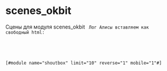 # scenes_okbit
Сцены для модуля scenes_okbit
<code>
Лог Алисы вставляем как свободный html:
<style>
 b {
        color:blue; /* цвет имени */
}

.shout_form { 
            display: none!important;
    }

.shout_content {
        font-size: inherit;
        color: black; /* цвет основного текста */
}
</style>
[#module name="shoutbox" limit="10" reverse="1" mobile="1"#]  
</code>
